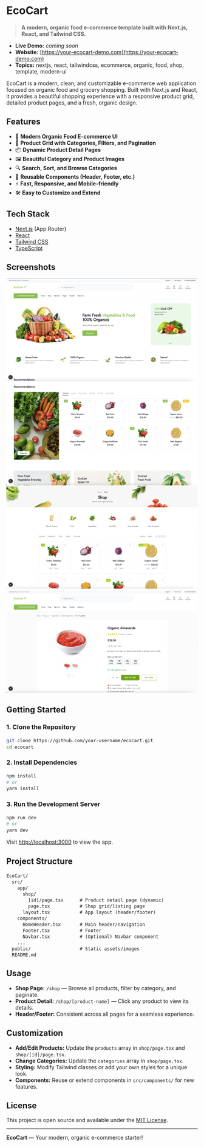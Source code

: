 # EcoCart

> **A modern, organic food e-commerce template built with Next.js, React, and Tailwind CSS.**

- **Live Demo:** _coming soon_
- **Website:** [https://your-ecocart-demo.com](https://your-ecocart-demo.com)
- **Topics:** nextjs, react, tailwindcss, ecommerce, organic, food, shop, template, modern-ui

EcoCart is a modern, clean, and customizable e-commerce web application focused on organic food and grocery shopping. Built with Next.js and React, it provides a beautiful shopping experience with a responsive product grid, detailed product pages, and a fresh, organic design.

## Features

- 🌱 **Modern Organic Food E-commerce UI**
- 🛒 **Product Grid with Categories, Filters, and Pagination**
- 📦 **Dynamic Product Detail Pages**
- 🖼️ **Beautiful Category and Product Images**
- 🔍 **Search, Sort, and Browse Categories**
- 🧩 **Reusable Components (Header, Footer, etc.)**
- ⚡ **Fast, Responsive, and Mobile-friendly**
- 🛠️ **Easy to Customize and Extend**

## Tech Stack
- [Next.js](https://nextjs.org/) (App Router)
- [React](https://react.dev/)
- [Tailwind CSS](https://tailwindcss.com/)
- [TypeScript](https://www.typescriptlang.org/)

## Screenshots

![Home Page](./screenshots/home-page.png)
![Recommendations Section](./screenshots/recommendations.png)
![Shop Page](./screenshots/shop-page.png)
![Product Detail](./screenshots/product-detail.png)


## Getting Started

### 1. Clone the Repository
```bash
git clone https://github.com/your-username/ecocart.git
cd ecocart
```

### 2. Install Dependencies
```bash
npm install
# or
yarn install
```

### 3. Run the Development Server
```bash
npm run dev
# or
yarn dev
```

Visit [http://localhost:3000](http://localhost:3000) to view the app.

## Project Structure

```
EcoCart/
  src/
    app/
      shop/
        [id]/page.tsx      # Product detail page (dynamic)
        page.tsx           # Shop grid/listing page
      layout.tsx           # App layout (header/footer)
    components/
      HomeHeader.tsx       # Main header/navigation
      Footer.tsx           # Footer
      Navbar.tsx           # (Optional) Navbar component
    ...
  public/                  # Static assets/images
  README.md
```

## Usage
- **Shop Page:** `/shop` — Browse all products, filter by category, and paginate.
- **Product Detail:** `/shop/[product-name]` — Click any product to view its details.
- **Header/Footer:** Consistent across all pages for a seamless experience.

## Customization
- **Add/Edit Products:** Update the `products` array in `shop/page.tsx` and `shop/[id]/page.tsx`.
- **Change Categories:** Update the `categories` array in `shop/page.tsx`.
- **Styling:** Modify Tailwind classes or add your own styles for a unique look.
- **Components:** Reuse or extend components in `src/components/` for new features.

## License

This project is open source and available under the [MIT License](LICENSE).

---

**EcoCart** — Your modern, organic e-commerce starter!
